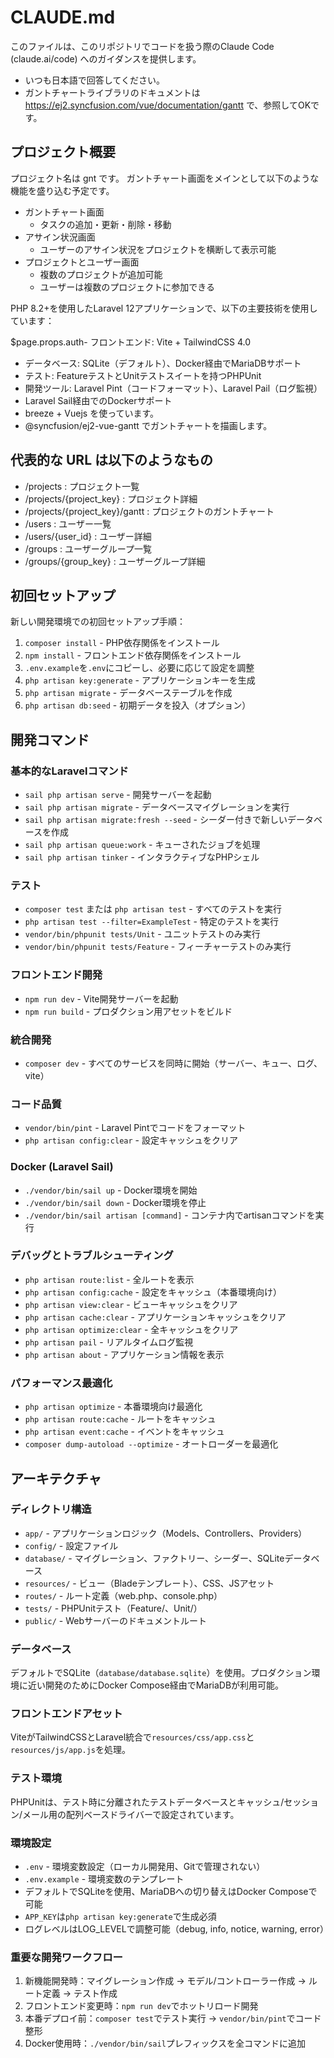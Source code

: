 # CLAUDE.md

このファイルは、このリポジトリでコードを扱う際のClaude Code (claude.ai/code) へのガイダンスを提供します。

* いつも日本語で回答してください。
* ガントチャートライブラリのドキュメントは  https://ej2.syncfusion.com/vue/documentation/gantt で、参照してOKです。


## プロジェクト概要

プロジェクト名は gnt です。
ガントチャート画面をメインとして以下のような機能を盛り込む予定です。

- ガントチャート画面
    - タスクの追加・更新・削除・移動
- アサイン状況画面
    - ユーザーのアサイン状況をプロジェクトを横断して表示可能
- プロジェクトとユーザー画面
    - 複数のプロジェクトが追加可能
    - ユーザーは複数のプロジェクトに参加できる

PHP 8.2+を使用したLaravel 12アプリケーションで、以下の主要技術を使用しています：

$page.props.auth- フロントエンド: Vite + TailwindCSS 4.0
- データベース: SQLite（デフォルト）、Docker経由でMariaDBサポート
- テスト: FeatureテストとUnitテストスイートを持つPHPUnit
- 開発ツール: Laravel Pint（コードフォーマット）、Laravel Pail（ログ監視）
- Laravel Sail経由でのDockerサポート
- breeze + Vuejs を使っています。
- @syncfusion/ej2-vue-gantt でガントチャートを描画します。

## 代表的な URL は以下のようなもの

- /projects : プロジェクト一覧
- /projects/{project_key} : プロジェクト詳細
- /projects/{project_key}/gantt : プロジェクトのガントチャート
- /users : ユーザー一覧
- /users/{user_id} : ユーザー詳細
- /groups : ユーザーグループ一覧
- /groups/{group_key} : ユーザーグループ詳細

## 初回セットアップ

新しい開発環境での初回セットアップ手順：
1. `composer install` - PHP依存関係をインストール
2. `npm install` - フロントエンド依存関係をインストール
3. `.env.example`を`.env`にコピーし、必要に応じて設定を調整
4. `php artisan key:generate` - アプリケーションキーを生成
5. `php artisan migrate` - データベーステーブルを作成
6. `php artisan db:seed` - 初期データを投入（オプション）

## 開発コマンド

### 基本的なLaravelコマンド
- `sail php artisan serve` - 開発サーバーを起動
- `sail php artisan migrate` - データベースマイグレーションを実行
- `sail php artisan migrate:fresh --seed` - シーダー付きで新しいデータベースを作成
- `sail php artisan queue:work` - キューされたジョブを処理
- `sail php artisan tinker` - インタラクティブなPHPシェル

### テスト
- `composer test` または `php artisan test` - すべてのテストを実行
- `php artisan test --filter=ExampleTest` - 特定のテストを実行
- `vendor/bin/phpunit tests/Unit` - ユニットテストのみ実行
- `vendor/bin/phpunit tests/Feature` - フィーチャーテストのみ実行

### フロントエンド開発
- `npm run dev` - Vite開発サーバーを起動
- `npm run build` - プロダクション用アセットをビルド

### 統合開発
- `composer dev` - すべてのサービスを同時に開始（サーバー、キュー、ログ、vite）

### コード品質
- `vendor/bin/pint` - Laravel Pintでコードをフォーマット
- `php artisan config:clear` - 設定キャッシュをクリア

### Docker (Laravel Sail)
- `./vendor/bin/sail up` - Docker環境を開始
- `./vendor/bin/sail down` - Docker環境を停止
- `./vendor/bin/sail artisan [command]` - コンテナ内でartisanコマンドを実行

### デバッグとトラブルシューティング
- `php artisan route:list` - 全ルートを表示
- `php artisan config:cache` - 設定をキャッシュ（本番環境向け）
- `php artisan view:clear` - ビューキャッシュをクリア
- `php artisan cache:clear` - アプリケーションキャッシュをクリア
- `php artisan optimize:clear` - 全キャッシュをクリア
- `php artisan pail` - リアルタイムログ監視
- `php artisan about` - アプリケーション情報を表示

### パフォーマンス最適化
- `php artisan optimize` - 本番環境向け最適化
- `php artisan route:cache` - ルートをキャッシュ
- `php artisan event:cache` - イベントをキャッシュ
- `composer dump-autoload --optimize` - オートローダーを最適化

## アーキテクチャ

### ディレクトリ構造
- `app/` - アプリケーションロジック（Models、Controllers、Providers）
- `config/` - 設定ファイル
- `database/` - マイグレーション、ファクトリー、シーダー、SQLiteデータベース
- `resources/` - ビュー（Bladeテンプレート）、CSS、JSアセット
- `routes/` - ルート定義（web.php、console.php）
- `tests/` - PHPUnitテスト（Feature/、Unit/）
- `public/` - Webサーバーのドキュメントルート

### データベース
デフォルトでSQLite（`database/database.sqlite`）を使用。プロダクション環境に近い開発のためにDocker Compose経由でMariaDBが利用可能。

### フロントエンドアセット
ViteがTailwindCSSとLaravel統合で`resources/css/app.css`と`resources/js/app.js`を処理。

### テスト環境
PHPUnitは、テスト時に分離されたテストデータベースとキャッシュ/セッション/メール用の配列ベースドライバーで設定されています。

### 環境設定
- `.env` - 環境変数設定（ローカル開発用、Gitで管理されない）
- `.env.example` - 環境変数のテンプレート
- デフォルトでSQLiteを使用、MariaDBへの切り替えはDocker Composeで可能
- `APP_KEY`は`php artisan key:generate`で生成必須
- ログレベルはLOG_LEVELで調整可能（debug, info, notice, warning, error）

### 重要な開発ワークフロー
1. 新機能開発時：マイグレーション作成 → モデル/コントローラー作成 → ルート定義 → テスト作成
2. フロントエンド変更時：`npm run dev`でホットリロード開発
3. 本番デプロイ前：`composer test`でテスト実行 → `vendor/bin/pint`でコード整形
4. Docker使用時：`./vendor/bin/sail`プレフィックスを全コマンドに追加

